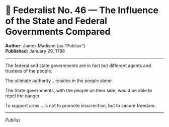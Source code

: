 # 📜 Federalist No. 46 — The Influence of the State and Federal Governments Compared

**Author:** James Madison (as “Publius”)  
**Published:** January 29, 1788

---

The federal and state governments are in fact but different agents and trustees of the people.

The ultimate authority… resides in the people alone.

The State governments, with the people on their side, would be able to repel the danger.

To support arms… is not to promote insurrection, but to secure freedom.

---

*Publius*
